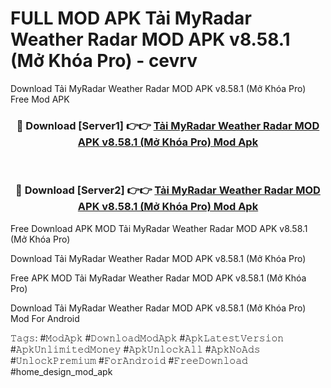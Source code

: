 # FULL MOD APK Tải MyRadar Weather Radar MOD APK v8.58.1 (Mở Khóa Pro) - cevrv
Download Tải MyRadar Weather Radar MOD APK v8.58.1 (Mở Khóa Pro) Free Mod APK

<div align="center">
<h3>🔴 Download [Server1] 👉👉 <a href="https://apk-comot.site?title=Tải_MyRadar_Weather_Radar_MOD_APK_v8.58.1_(Mở_Khóa_Pro)">Tải MyRadar Weather Radar MOD APK v8.58.1 (Mở Khóa Pro) Mod Apk</a></h3><br>

<h3>🔴 Download [Server2] 👉👉 <a href="https://apk-comot.site?title=Tải_MyRadar_Weather_Radar_MOD_APK_v8.58.1_(Mở_Khóa_Pro)">Tải MyRadar Weather Radar MOD APK v8.58.1 (Mở Khóa Pro) Mod Apk</a></h3>
</div>


Free Download APK MOD Tải MyRadar Weather Radar MOD APK v8.58.1 (Mở Khóa Pro)

Download Tải MyRadar Weather Radar MOD APK v8.58.1 (Mở Khóa Pro) 

Free APK MOD Tải MyRadar Weather Radar MOD APK v8.58.1 (Mở Khóa Pro) 

Download Tải MyRadar Weather Radar MOD APK v8.58.1 (Mở Khóa Pro) Mod For Android

𝚃𝚊𝚐𝚜: #𝙼𝚘𝚍𝙰𝚙𝚔 #𝙳𝚘𝚠𝚗𝚕𝚘𝚊𝚍𝙼𝚘𝚍𝙰𝚙𝚔 #𝙰𝚙𝚔𝙻𝚊𝚝𝚎𝚜𝚝𝚅𝚎𝚛𝚜𝚒𝚘𝚗 #𝙰𝚙𝚔𝚄𝚗𝚕𝚒𝚖𝚒𝚝𝚎𝚍𝙼𝚘𝚗𝚎𝚢 #𝙰𝚙𝚔𝚄𝚗𝚕𝚘𝚌𝚔𝙰𝚕𝚕 #𝙰𝚙𝚔𝙽𝚘𝙰𝚍𝚜 #𝚄𝚗𝚕𝚘𝚌𝚔𝙿𝚛𝚎𝚖𝚒𝚞𝚖 #𝙵𝚘𝚛𝙰𝚗𝚍𝚛𝚘𝚒𝚍 #𝙵𝚛𝚎𝚎𝙳𝚘𝚠𝚗𝚕𝚘𝚊𝚍 #home_design_mod_apk